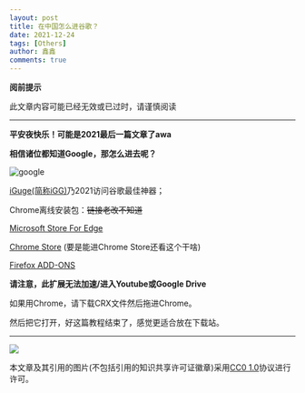 ```yaml
---
layout: post
title: 在中国怎么进谷歌？
date: 2021-12-24
tags: [Others]
author: 鑫鑫
comments: true
---
```


**阅前提示**

此文章内容可能已经无效或已过时，请谨慎阅读

---

**平安夜快乐！可能是2021最后一篇文章了awa**

**相信诸位都知道Google，那怎么进去呢？**

![google](https://user-images.githubusercontent.com/82391092/147354062-4bc19e59-bbc8-487a-b02e-1ee0133a043d.png)

[iGuge(简称iGG)](/goto?link=https://igghelper.com/)乃2021访问谷歌最佳神器；

Chrome离线安装包：~~链接老改不知道~~

[Microsoft Store For Edge](/goto?link=https://microsoftedge.microsoft.com/addons/detail/igg%E8%B0%B7%E6%AD%8C%E5%AD%A6%E6%9C%AF%E5%8A%A9%E6%89%8B/mchibleoefileemjfghfejaggonplmmg)

[Chrome Store](/goto?link=https://chrome.google.com/webstore/detail/ncldcbhpeplkfijdhnoepdgdnmjkckij) (要是能进Chrome Store还看这个干啥)

[Firefox ADD-ONS](/goto?link=https://addons.mozilla.org/zh-CN/firefox/addon/iguge/)

**请注意，此扩展无法加速/进入Youtube或Google Drive**

如果用Chrome，请下载CRX文件然后拖进Chrome。

然后把它打开，好这篇教程结束了，感觉更适合放在下载站。

---

[![](https://licensebuttons.net/l/zero/1.0/88x31.png)](/goto?link=https://creativecommons.org/publicdomain/zero/1.0/)

本文章及其引用的图片(不包括引用的知识共享许可证徽章)采用[CC0 1.0](/goto?link=https://creativecommons.org/publicdomain/zero/1.0/)协议进行许可。
